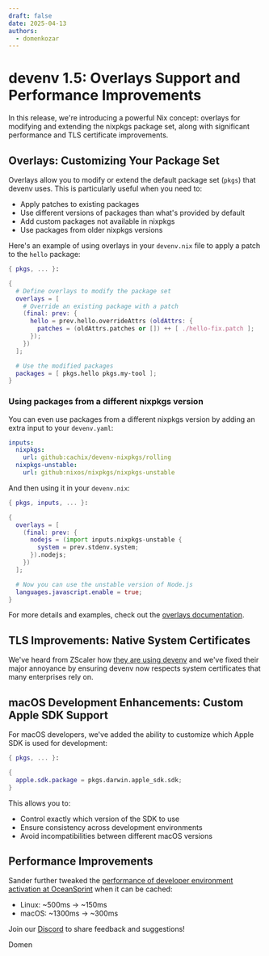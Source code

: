 ```yaml
---
draft: false
date: 2025-04-13
authors:
  - domenkozar
---
```


# devenv 1.5: Overlays Support and Performance Improvements

In this release, we're introducing a powerful Nix concept: overlays for modifying and extending the nixpkgs package set, along with significant performance and TLS certificate improvements.

## Overlays: Customizing Your Package Set

Overlays allow you to modify or extend the default package set (`pkgs`) that devenv uses. This is particularly useful when you need to:

- Apply patches to existing packages
- Use different versions of packages than what's provided by default
- Add custom packages not available in nixpkgs
- Use packages from older nixpkgs versions

Here's an example of using overlays in your `devenv.nix` file to apply a patch to the `hello` package:

```nix
{ pkgs, ... }:

{
  # Define overlays to modify the package set
  overlays = [
    # Override an existing package with a patch
    (final: prev: {
      hello = prev.hello.overrideAttrs (oldAttrs: {
        patches = (oldAttrs.patches or []) ++ [ ./hello-fix.patch ];
      });
    })
  ];

  # Use the modified packages
  packages = [ pkgs.hello pkgs.my-tool ];
}
```

### Using packages from a different nixpkgs version

You can even use packages from a different nixpkgs version by adding an extra input to your `devenv.yaml`:

```yaml
inputs:
  nixpkgs:
    url: github:cachix/devenv-nixpkgs/rolling
  nixpkgs-unstable:
    url: github:nixos/nixpkgs/nixpkgs-unstable
```

And then using it in your `devenv.nix`:

```nix
{ pkgs, inputs, ... }:

{
  overlays = [
    (final: prev: {
      nodejs = (import inputs.nixpkgs-unstable {
        system = prev.stdenv.system;
      }).nodejs;
    })
  ];

  # Now you can use the unstable version of Node.js
  languages.javascript.enable = true;
}
```

For more details and examples, check out the [overlays documentation](../../overlays.md).

## TLS Improvements: Native System Certificates

We've heard from ZScaler how [they are using devenv](https://bsky.app/profile/jm2dev.bsky.social/post/3lle7mdguhs2j) and we've fixed their major annoyance
by ensuring devenv now respects system certificates that many enterprises rely on.

## macOS Development Enhancements: Custom Apple SDK Support

For macOS developers, we've added the ability to customize which Apple SDK is used for development:

```nix
{ pkgs, ... }:

{
  apple.sdk.package = pkgs.darwin.apple_sdk.sdk;
}
```

This allows you to:
- Control exactly which version of the SDK to use
- Ensure consistency across development environments
- Avoid incompatibilities between different macOS versions

## Performance Improvements

Sander further tweaked the [performance of developer environment activation at OceanSprint](https://oceansprint.org/reports/2025/) when it can be cached:

* Linux: ~500ms -> ~150ms
* macOS: ~1300ms -> ~300ms


Join our [Discord](https://discord.gg/naMgQehY) to share feedback and suggestions!

Domen
